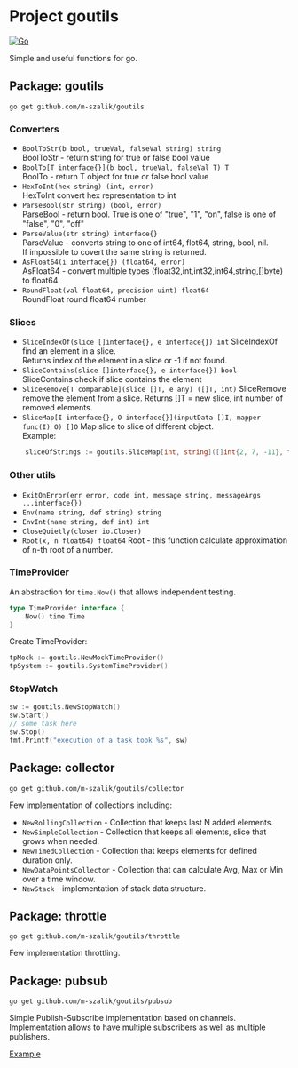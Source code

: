 # Project goutils
[![Go](https://github.com/m-szalik/goutils/actions/workflows/go.yml/badge.svg)](https://github.com/m-szalik/goutils/actions/workflows/go.yml)


Simple and useful functions for go.

## Package: goutils
```shell
go get github.com/m-szalik/goutils 
```
### Converters
 * `BoolToStr(b bool, trueVal, falseVal string) string`  
    BoolToStr - return string for true or false bool value
 * `BoolTo[T interface{}](b bool, trueVal, falseVal T) T`  
    BoolTo - return T object for true or false bool value
 *  `HexToInt(hex string) (int, error)`  
    HexToInt convert hex representation to int
 * `ParseBool(str string) (bool, error)`  
    ParseBool - return bool. True is one of "true", "1", "on", false is one of "false", "0", "off"
 * `ParseValue(str string) interface{}`  
   ParseValue - converts string to one of int64, flot64, string, bool, nil.  
   If impossible to covert the same string is returned.
 * `AsFloat64(i interface{}) (float64, error)`  
   AsFloat64 - convert multiple types (float32,int,int32,int64,string,[]byte) to float64.
 * `RoundFloat(val float64, precision uint) float64`  
    RoundFloat round float64 number

### Slices
 * `SliceIndexOf(slice []interface{}, e interface{}) int`
   SliceIndexOf find an element in a slice.  
   Returns index of the element in a slice or -1 if not found.
 * `SliceContains(slice []interface{}, e interface{}) bool`
   SliceContains check if slice contains the element
 * `SliceRemove[T comparable](slice []T, e any) ([]T, int)`
    SliceRemove remove the element from a slice.
    Returns []T = new slice, int number of removed elements.
 * `SliceMap[I interface{}, O interface{}](inputData []I, mapper func(I) O) []O`
    Map slice to slice of different object.  
    Example:
```go
    sliceOfStrings := goutils.SliceMap[int, string]([]int{2, 7, -11}, func(i int) string { return fmt.Sprint(i) })
```

### Other utils
 * `ExitOnError(err error, code int, message string, messageArgs ...interface{})`
 * `Env(name string, def string) string`
 * `EnvInt(name string, def int) int`
 * `CloseQuietly(closer io.Closer)`
 * `Root(x, n float64) float64`
    Root - this function calculate approximation of n-th root of a number.
    
### TimeProvider
An abstraction for `time.Now()` that allows independent testing.
```go
type TimeProvider interface {
	Now() time.Time
}
```

Create TimeProvider:
```go
tpMock := goutils.NewMockTimeProvider()
tpSystem := goutils.SystemTimeProvider()
```

### StopWatch
```go
sw := goutils.NewStopWatch()
sw.Start()
// some task here
sw.Stop()
fmt.Printf("execution of a task took %s", sw)
```


## Package: collector
```shell
go get github.com/m-szalik/goutils/collector 
```
Few implementation of collections including:
 * `NewRollingCollection` - Collection that keeps last N added elements.
 * `NewSimpleCollection` - Collection that keeps all elements, slice that grows when needed.
 * `NewTimedCollection` - Collection that keeps elements for defined duration only.
 * `NewDataPointsCollector` - Collection that can calculate Avg, Max or Min over a time window.
 * `NewStack` - implementation of stack data structure.


## Package: throttle
```shell
go get github.com/m-szalik/goutils/throttle 
```
Few implementation throttling.

## Package: pubsub
```shell
go get github.com/m-szalik/goutils/pubsub 
```
Simple Publish-Subscribe implementation based on channels.  
Implementation allows to have multiple subscribers as well as multiple publishers.

[Example](./pubsub/example.go)